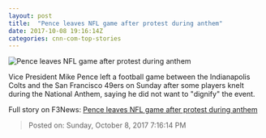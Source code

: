 ```yaml
---
layout: post
title:  "Pence leaves NFL game after protest during anthem"
date: 2017-10-08 19:16:14Z
categories: cnn-com-top-stories
---
```


![Pence leaves NFL game after protest during anthem](http://i2.cdn.cnn.com/cnnnext/dam/assets/170824103842-vice-president-pence-speaks-to-members-of-the-venezuelan-community-in-doral-florida-super-tease.jpg)

Vice President Mike Pence left a football game between the Indianapolis Colts and the San Francisco 49ers on Sunday after some players knelt during the National Anthem, saying he did not want to "dignify" the event.


Full story on F3News: [Pence leaves NFL game after protest during anthem](http://www.f3nws.com/n/Z4BHUD)

> Posted on: Sunday, October 8, 2017 7:16:14 PM
